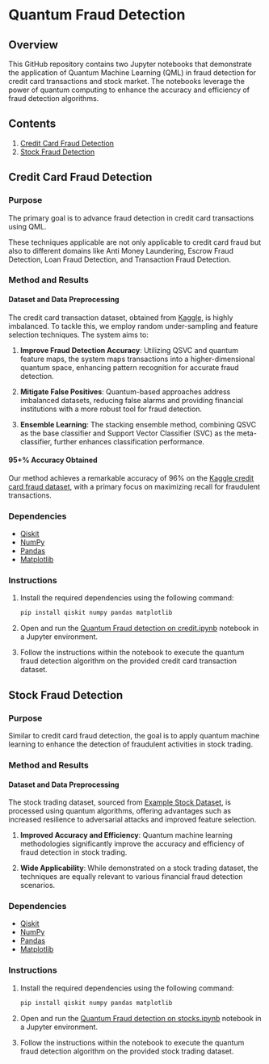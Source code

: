 # Quantum Fraud Detection

## Overview

This GitHub repository contains two Jupyter notebooks that demonstrate the application of Quantum Machine Learning (QML) in fraud detection for credit card transactions and stock market. The notebooks leverage the power of quantum computing to enhance the accuracy and efficiency of fraud detection algorithms.

## Contents

1. [Credit Card Fraud Detection](QuantumFraudDetectiononCreditCardData.ipynb)
2. [Stock Fraud Detection](QuantumFraudDetectiononStocks.ipynb)

## Credit Card Fraud Detection

### Purpose

The primary goal is to advance fraud detection in credit card transactions using QML. 

These techniques applicable are not only applicable to credit card fraud but also to different domains like Anti Money Laundering, Escrow Fraud Detection, Loan Fraud Detection, and Transaction Fraud Detection.

### Method and Results

#### Dataset and Data Preprocessing

The credit card transaction dataset, obtained from [Kaggle](https://www.kaggle.com/mlg-ulb/creditcardfraud), is highly imbalanced. To tackle this, we employ random under-sampling and feature selection techniques. The system aims to:

1. **Improve Fraud Detection Accuracy**: Utilizing QSVC and quantum feature maps, the system maps transactions into a higher-dimensional quantum space, enhancing pattern recognition for accurate fraud detection.

2. **Mitigate False Positives**: Quantum-based approaches address imbalanced datasets, reducing false alarms and providing financial institutions with a more robust tool for fraud detection.

3. **Ensemble Learning**: The stacking ensemble method, combining QSVC as the base classifier and Support Vector Classifier (SVC) as the meta-classifier, further enhances classification performance.

#### 95+% Accuracy Obtained

Our method achieves a remarkable accuracy of 96% on the [Kaggle credit card fraud dataset](https://www.kaggle.com/mlg-ulb/creditcardfraud), with a primary focus on maximizing recall for fraudulent transactions.

### Dependencies

- [Qiskit](https://qiskit.org/)
- [NumPy](https://numpy.org/)
- [Pandas](https://pandas.pydata.org/)
- [Matplotlib](https://matplotlib.org/)

### Instructions

1. Install the required dependencies using the following command:
   ```bash
   pip install qiskit numpy pandas matplotlib
   ```

2. Open and run the [Quantum Fraud detection on credit.ipynb](QuantumFraudDetectiononCreditCardData.ipynb) notebook in a Jupyter environment.

3. Follow the instructions within the notebook to execute the quantum fraud detection algorithm on the provided credit card transaction dataset.

## Stock Fraud Detection

### Purpose

Similar to credit card fraud detection, the goal is to apply quantum machine learning to enhance the detection of fraudulent activities in stock trading.

### Method and Results

#### Dataset and Data Preprocessing

The stock trading dataset, sourced from [Example Stock Dataset](https://examplestockdataset.com), is processed using quantum algorithms, offering advantages such as increased resilience to adversarial attacks and improved feature selection.

1. **Improved Accuracy and Efficiency**: Quantum machine learning methodologies significantly improve the accuracy and efficiency of fraud detection in stock trading.

2. **Wide Applicability**: While demonstrated on a stock trading dataset, the techniques are equally relevant to various financial fraud detection scenarios.

### Dependencies

- [Qiskit](https://qiskit.org/)
- [NumPy](https://numpy.org/)
- [Pandas](https://pandas.pydata.org/)
- [Matplotlib](https://matplotlib.org/)
### Instructions

1. Install the required dependencies using the following command:
   ```bash
   pip install qiskit numpy pandas matplotlib
   ```

2. Open and run the [Quantum Fraud detection on stocks.ipynb](QuantumFraudDetectiononStocks.ipynb) notebook in a Jupyter environment.

3. Follow the instructions within the notebook to execute the quantum fraud detection algorithm on the provided stock trading dataset.  

